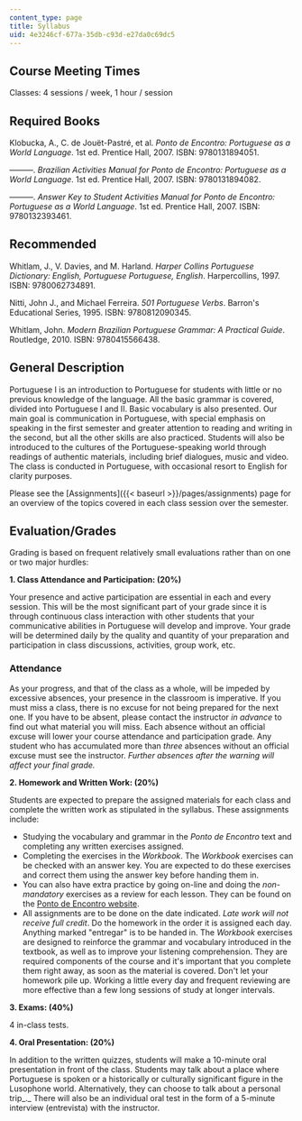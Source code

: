 ```yaml
---
content_type: page
title: Syllabus
uid: 4e3246cf-677a-35db-c93d-e27da0c69dc5
---
```


Course Meeting Times
--------------------

Classes: 4 sessions / week, 1 hour / session

Required Books
--------------

Klobucka, A., C. de Jouët-Pastré, et al. _Ponto de Encontro: Portuguese as a World Language_. 1st ed. Prentice Hall, 2007. ISBN: 9780131894051.

———. _Brazilian Activities Manual for Ponto de Encontro: Portuguese as a World Language_. 1st ed. Prentice Hall, 2007. ISBN: 9780131894082.

———. _Answer Key to Student Activities Manual for Ponto de Encontro: Portuguese as a World Language_. 1st ed. Prentice Hall, 2007. ISBN: 9780132393461.

Recommended
-----------

Whitlam, J., V. Davies, and M. Harland. _Harper Collins Portuguese Dictionary: English, Portuguese Portuguese, English_. Harpercollins, 1997. ISBN: 9780062734891.

Nitti, John J., and Michael Ferreira. _501 Portuguese Verbs_. Barron's Educational Series, 1995. ISBN: 9780812090345.

Whitlam, John. _Modern Brazilian Portuguese Grammar: A Practical Guide_. Routledge, 2010. ISBN: 9780415566438.

General Description
-------------------

Portuguese I is an introduction to Portuguese for students with little or no previous knowledge of the language. All the basic grammar is covered, divided into Portuguese I and II. Basic vocabulary is also presented. Our main goal is communication in Portuguese, with special emphasis on speaking in the first semester and greater attention to reading and writing in the second, but all the other skills are also practiced. Students will also be introduced to the cultures of the Portuguese-speaking world through readings of authentic materials, including brief dialogues, music and video. The class is conducted in Portuguese, with occasional resort to English for clarity purposes.

Please see the [Assignments]({{< baseurl >}}/pages/assignments) page for an overview of the topics covered in each class session over the semester.

Evaluation/Grades
-----------------

Grading is based on frequent relatively small evaluations rather than on one or two major hurdles:

**1\. Class Attendance and Participation: (20%)**

Your presence and active participation are essential in each and every session. This will be the most significant part of your grade since it is through continuous class interaction with other students that your communicative abilities in Portuguese will develop and improve. Your grade will be determined daily by the quality and quantity of your preparation and participation in class discussions, activities, group work, etc.

### Attendance

As your progress, and that of the class as a whole, will be impeded by excessive absences, your presence in the classroom is imperative. If you must miss a class, there is no excuse for not being prepared for the next one. If you have to be absent, please contact the instructor _in advance_ to find out what material you will miss. Each absence without an official excuse will lower your course attendance and participation grade. Any student who has accumulated more than _three_ absences without an official excuse must see the instructor. _Further absences after the warning will affect your final grade._

**2\. Homework and Written Work: (20%)**

Students are expected to prepare the assigned materials for each class and complete the written work as stipulated in the syllabus. These assignments include:

*   Studying the vocabulary and grammar in the _Ponto de Encontro_ text and completing any written exercises assigned.
*   Completing the exercises in the _Workbook_. The _Workbook_ exercises can be checked with an answer key. You are expected to do these exercises and correct them using the answer key before handing them in.
*   You can also have extra practice by going on-line and doing the _non-mandatory_ exercises as a review for each lesson. They can be found on the [Ponto de Encontro website](http://wps.prenhall.com/wl_klobucka_ponto_1/).
*   All assignments are to be done on the date indicated. _Late work will not receive full credit_. Do the homework in the order it is assigned each day. Anything marked "entregar" is to be handed in. The _Workbook_ exercises are designed to reinforce the grammar and vocabulary introduced in the textbook, as well as to improve your listening comprehension. They are required components of the course and it's important that you complete them right away, as soon as the material is covered. Don't let your homework pile up. Working a little every day and frequent reviewing are more effective than a few long sessions of study at longer intervals.

**3\. Exams: (40%)**

4 in-class tests.

**4\. Oral Presentation: (20%)**

In addition to the written quizzes, students will make a 10-minute oral presentation in front of the class. Students may talk about a place where Portuguese is spoken or a historically or culturally significant figure in the Lusophone world. Alternatively, they can choose to talk about a personal trip_._ There will also be an individual oral test in the form of a 5-minute interview (entrevista) with the instructor.